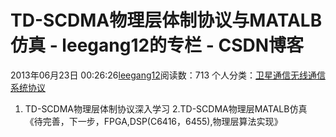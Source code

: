 # TD-SCDMA物理层体制协议与MATALB仿真 - leegang12的专栏 - CSDN博客
2013年06月23日 00:26:26[leegang12](https://me.csdn.net/leegang12)阅读数：713
个人分类：[卫星通信无线通信系统协议](https://blog.csdn.net/leegang12/article/category/816287)

1. TD-SCDMA物理层体制协议深入学习
2.TD-SCDMA物理层MATALB仿真
《待完善，下一步，FPGA,DSP(C6416，6455),物理层算法实现》
